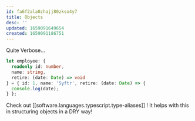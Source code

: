 ```yaml
---
id: fa6f2ala0zhajj80zkso4y7
title: Objects
desc: ''
updated: 1659091649654
created: 1659091186751
---
```


Quite Verbose...
```ts
let employee: { 
  readonly id: number,
  name: string,
  retire: (date: Date) => void
} = { id: 1, name: 'Syftr', retire: (date: Date) => {
  console.log(date);
} };
```

Check out [[software.languages.typescript.type-aliases]] ! It helps with this in structuring objects in a DRY way!
